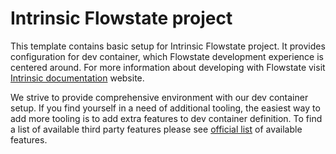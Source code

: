 # Intrinsic Flowstate project

This template contains basic setup for Intrinsic Flowstate project.
It provides configuration for dev container, which Flowstate development
experience is centered around. For more information about developing
with Flowstate visit [Intrinsic documentation](https://developers.intrinsic.ai/)
website.

We strive to provide comprehensive environment with our dev container
setup. If you find yourself in a need of additional tooling, the easiest
way to add more tooling is to add extra features to dev container
definition. To find a list of available third party features please
see [official list](https://containers.dev/features) of available features.
